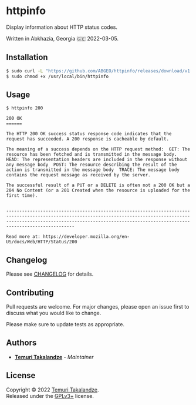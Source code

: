 # httpinfo

Display information about HTTP status codes.

Written in Abkhazia, Georgia 🇬🇪 2022-03-05.

## Installation
```bash
$ sudo curl -L "https://github.com/ABGEO/httpinfo/releases/download/v1.0.2/httpinfo.sh" -o /usr/local/bin/httpinfo
$ sudo chmod +x /usr/local/bin/httpinfo
```

## Usage

```console
$ httpinfo 200

200 OK
======

The HTTP 200 OK success status response code indicates that the request has succeeded. A 200 response is cacheable by default.

The meaning of a success depends on the HTTP request method:  GET: The resource has been fetched and is transmitted in the message body.  HEAD: The representation headers are included in the response without any message body  POST: The resource describing the result of the action is transmitted in the message body  TRACE: The message body contains the request message as received by the server.

The successful result of a PUT or a DELETE is often not a 200 OK but a 204 No Content (or a 201 Created when the resource is uploaded for the first time).


--------------------------------------------------------------------------------------------------------------------------------------------------------------------------------------------------------------------------------------------

Read more at: https://developer.mozilla.org/en-US/docs/Web/HTTP/Status/200
```

## Changelog

Please see [CHANGELOG](CHANGELOG.md) for details.

## Contributing

Pull requests are welcome. For major changes, please open an issue first to discuss what you would like to change.

Please make sure to update tests as appropriate.

## Authors

- [**Temuri Takalandze**](https://abgeo.dev) - *Maintainer*

## License

Copyright © 2022 [Temuri Takalandze](https://abgeo.dev).  
Released under the [GPLv3+](LICENSE) license.
